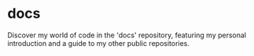 # docs
Discover my world of code in the 'docs' repository, featuring my personal introduction and a guide to my other public repositories.
